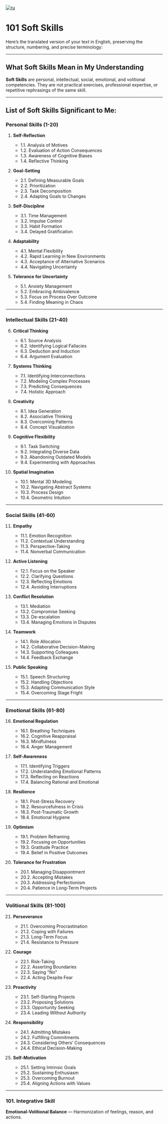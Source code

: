 [![ru](https://img.shields.io/badge/lang-ru-red.svg)](https://github.com/ON8RU/101-soft-skills/blob/main/README.md)

# 101 Soft Skills

Here’s the translated version of your text in English, preserving the structure, numbering, and precise terminology:

---

## What Soft Skills Mean in My Understanding  
**Soft Skills** are personal, intellectual, social, emotional, and volitional competencies. They are not practical exercises, professional expertise, or repetitive rephrasings of the same skill.  

---

## List of Soft Skills Significant to Me:  

### **Personal Skills (1-20)**  
1. **Self-Reflection**  
   - 1.1. Analysis of Motives  
   - 1.2. Evaluation of Action Consequences  
   - 1.3. Awareness of Cognitive Biases  
   - 1.4. Reflective Thinking  

2. **Goal-Setting**  
   - 2.1. Defining Measurable Goals  
   - 2.2. Prioritization  
   - 2.3. Task Decomposition  
   - 2.4. Adapting Goals to Changes  

3. **Self-Discipline**  
   - 3.1. Time Management  
   - 3.2. Impulse Control  
   - 3.3. Habit Formation  
   - 3.4. Delayed Gratification  

4. **Adaptability**  
   - 4.1. Mental Flexibility  
   - 4.2. Rapid Learning in New Environments  
   - 4.3. Acceptance of Alternative Scenarios  
   - 4.4. Navigating Uncertainty  

5. **Tolerance for Uncertainty**  
   - 5.1. Anxiety Management  
   - 5.2. Embracing Ambivalence  
   - 5.3. Focus on Process Over Outcome  
   - 5.4. Finding Meaning in Chaos  

---

### **Intellectual Skills (21-40)**  
6. **Critical Thinking**  
   - 6.1. Source Analysis  
   - 6.2. Identifying Logical Fallacies  
   - 6.3. Deduction and Induction  
   - 6.4. Argument Evaluation  

7. **Systems Thinking**  
   - 7.1. Identifying Interconnections  
   - 7.2. Modeling Complex Processes  
   - 7.3. Predicting Consequences  
   - 7.4. Holistic Approach  

8. **Creativity**  
   - 8.1. Idea Generation  
   - 8.2. Associative Thinking  
   - 8.3. Overcoming Patterns  
   - 8.4. Concept Visualization  

9. **Cognitive Flexibility**  
   - 9.1. Task Switching  
   - 9.2. Integrating Diverse Data  
   - 9.3. Abandoning Outdated Models  
   - 9.4. Experimenting with Approaches  

10. **Spatial Imagination**  
    - 10.1. Mental 3D Modeling  
    - 10.2. Navigating Abstract Systems  
    - 10.3. Process Design  
    - 10.4. Geometric Intuition  

---

### **Social Skills (41-60)**  
11. **Empathy**  
    - 11.1. Emotion Recognition  
    - 11.2. Contextual Understanding  
    - 11.3. Perspective-Taking  
    - 11.4. Nonverbal Communication  

12. **Active Listening**  
    - 12.1. Focus on the Speaker  
    - 12.2. Clarifying Questions  
    - 12.3. Reflecting Emotions  
    - 12.4. Avoiding Interruptions  

13. **Conflict Resolution**  
    - 13.1. Mediation  
    - 13.2. Compromise Seeking  
    - 13.3. De-escalation  
    - 13.4. Managing Emotions in Disputes  

14. **Teamwork**  
    - 14.1. Role Allocation  
    - 14.2. Collaborative Decision-Making  
    - 14.3. Supporting Colleagues  
    - 14.4. Feedback Exchange  

15. **Public Speaking**  
    - 15.1. Speech Structuring  
    - 15.2. Handling Objections  
    - 15.3. Adapting Communication Style  
    - 15.4. Overcoming Stage Fright  

---

### **Emotional Skills (61-80)**  
16. **Emotional Regulation**  
    - 16.1. Breathing Techniques  
    - 16.2. Cognitive Reappraisal  
    - 16.3. Mindfulness  
    - 16.4. Anger Management  

17. **Self-Awareness**  
    - 17.1. Identifying Triggers  
    - 17.2. Understanding Emotional Patterns  
    - 17.3. Reflecting on Reactions  
    - 17.4. Balancing Rational and Emotional  

18. **Resilience**  
    - 18.1. Post-Stress Recovery  
    - 18.2. Resourcefulness in Crisis  
    - 18.3. Post-Traumatic Growth  
    - 18.4. Emotional Hygiene  

19. **Optimism**  
    - 19.1. Problem Reframing  
    - 19.2. Focusing on Opportunities  
    - 19.3. Gratitude Practice  
    - 19.4. Belief in Positive Outcomes  

20. **Tolerance for Frustration**  
    - 20.1. Managing Disappointment  
    - 20.2. Accepting Mistakes  
    - 20.3. Addressing Perfectionism  
    - 20.4. Patience in Long-Term Projects  

---

### **Volitional Skills (81-100)**  
21. **Perseverance**  
    - 21.1. Overcoming Procrastination  
    - 21.2. Coping with Failures  
    - 21.3. Long-Term Focus  
    - 21.4. Resistance to Pressure  

22. **Courage**  
    - 22.1. Risk-Taking  
    - 22.2. Asserting Boundaries  
    - 22.3. Saying "No"  
    - 22.4. Acting Despite Fear  

23. **Proactivity**  
    - 23.1. Self-Starting Projects  
    - 23.2. Proposing Solutions  
    - 23.3. Opportunity Seeking  
    - 23.4. Leading Without Authority  

24. **Responsibility**  
    - 24.1. Admitting Mistakes  
    - 24.2. Fulfilling Commitments  
    - 24.3. Considering Others’ Consequences  
    - 24.4. Ethical Decision-Making  

25. **Self-Motivation**  
    - 25.1. Setting Intrinsic Goals  
    - 25.2. Sustaining Enthusiasm  
    - 25.3. Overcoming Burnout  
    - 25.4. Aligning Actions with Values  

---

### **101. Integrative Skill**  
**Emotional-Volitional Balance** — Harmonization of feelings, reason, and actions.